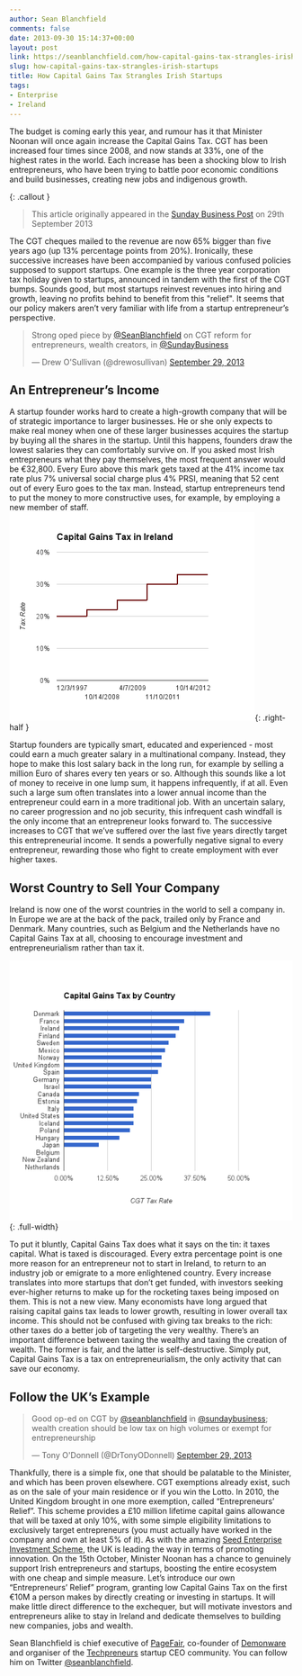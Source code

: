 ```yaml
---
author: Sean Blanchfield
comments: false
date: 2013-09-30 15:14:37+00:00
layout: post
link: https://seanblanchfield.com/how-capital-gains-tax-strangles-irish-startups/
slug: how-capital-gains-tax-strangles-irish-startups
title: How Capital Gains Tax Strangles Irish Startups
tags:
- Enterprise
- Ireland
---
```


The budget is coming early this year, and rumour has it that Minister Noonan will once again increase the Capital Gains Tax. CGT has been increased four times since 2008, and now stands at 33%, one of the highest rates in the world. Each increase has been a shocking blow to Irish entrepreneurs, who have been trying to battle poor economic conditions and build businesses, creating new jobs and indigenous growth.

<!-- more -->

{: .callout }
> This article originally appeared in the [Sunday Business Post](http://sbp.ie) on 29th September 2013

The CGT cheques mailed to the revenue are now 65% bigger than five years ago (up 13% percentage points from 20%). Ironically, these successive increases have been accompanied by various confused policies supposed to support startups. One example is the three year corporation tax holiday given to startups, announced in tandem with the first of the CGT bumps. Sounds good, but most startups reinvest revenues into hiring and growth, leaving no profits behind to benefit from this "relief". It seems that our policy makers aren’t very familiar with life from a startup entrepreneur’s perspective.

> Strong oped piece by [@SeanBlanchfield](https://twitter.com/seanblanchfield) on CGT reform for entrepreneurs, wealth creators, in [@SundayBusiness](https://twitter.com/sundaybusiness)
> 
> — Drew O'Sullivan (@drewosullivan) [September 29, 2013](https://twitter.com/drewosullivan/statuses/384402787020193792)

## An Entrepreneur’s Income

A startup founder works hard to create a high-growth company that will be of strategic importance to larger businesses. He or she only expects to make real money when one of these larger businesses acquires the startup by buying all the shares in the startup. Until this happens, founders draw the lowest salaries they can comfortably survive on. If you asked most Irish entrepreneurs what they pay themselves, the most frequent answer would be €32,800. Every Euro above this mark gets taxed at the 41% income tax rate plus 7% universal social charge plus 4% PRSI, meaning that 52 cent out of every Euro goes to the tax man. Instead, startup entrepreneurs tend to put the money to more constructive uses, for example, by employing a new member of staff. 
![](/images/2013/09/chart_2-1.png){: .right-half }

Startup founders are typically smart, educated and experienced - most could earn a much greater salary in a multinational company. Instead, they hope to make this lost salary back in the long run, for example by selling a million Euro of shares every ten years or so. Although this sounds like a lot of money to receive in one lump sum, it happens infrequently, if at all. Even such a large sum often translates into a lower annual income than the entrepreneur could earn in a more traditional job. With an uncertain salary, no career progression and no job security, this infrequent cash windfall is the only income that an entrepreneur looks forward to. The successive increases to CGT that we’ve suffered over the last five years directly target this entrepreneurial income. It sends a powerfully negative signal to every entrepreneur, rewarding those who fight to create employment with ever higher taxes. 


## Worst Country to Sell Your Company

Ireland is now one of the worst countries in the world to sell a company in. In Europe we are at the back of the pack, trailed only by France and Denmark. Many countries, such as Belgium and the Netherlands have no Capital Gains Tax at all, choosing to encourage investment and entrepreneurialism rather than tax it.

![](/images/2013/09/chart_1.png){: .full-width}

To put it bluntly, Capital Gains Tax does what it says on the tin: it taxes capital. What is taxed is discouraged. Every extra percentage point is one more reason for an entrepreneur not to start in Ireland, to return to an industry job or emigrate to a more enlightened country. Every increase translates into more startups that don’t get funded, with investors seeking ever-higher returns to make up for the rocketing taxes being imposed on them. This is not a new view. Many economists have long argued that raising capital gains tax leads to lower growth, resulting in lower overall tax income. This should not be confused with giving tax breaks to the rich: other taxes do a better job of targeting the very wealthy. There’s an important difference between taxing the wealthy and taxing the creation of wealth. The former is fair, and the latter is self-destructive. Simply put, Capital Gains Tax is a tax on entrepreneurialism, the only activity that can save our economy.

## Follow the UK’s Example

> Good op-ed on CGT by [@seanblanchfield](https://twitter.com/seanblanchfield) in [@sundaybusiness](https://twitter.com/sundaybusiness); wealth creation should be low tax on high volumes or exempt for entrepreneurship
> 
> — Tony O'Donnell (@DrTonyODonnell) [September 29, 2013](https://twitter.com/DrTonyODonnell/statuses/384262918503927808)

Thankfully, there is a simple fix, one that should be palatable to the Minister, and which has been proven elsewhere. CGT exemptions already exist, such as on the sale of your main residence or if you win the Lotto. In 2010, the United Kingdom brought in one more exemption, called “Entrepreneurs’ Relief”. This scheme provides a £10 million lifetime capital gains allowance that will be taxed at only 10%, with some simple eligibility limitations to exclusively target entrepreneurs (you must actually have worked in the company and own at least 5% of it). As with the amazing [Seed Enterprise Investment Scheme](http://www.seis.co.uk/), the UK is leading the way in terms of promoting innovation. On the 15th October, Minister Noonan has a chance to genuinely support Irish entrepreneurs and startups, boosting the entire ecosystem with one cheap and simple measure. Let’s introduce our own “Entrepreneurs’ Relief” program, granting low Capital Gains Tax on the first €10M a person makes by directly creating or investing in startups. It will make little direct difference to the exchequer, but will motivate investors and entrepreneurs alike to stay in Ireland and dedicate themselves to building new companies, jobs and wealth. 

Sean Blanchfield is chief executive of [PageFair](http://pagefair.com), co-founder of [Demonware](http://demonware.net) and organiser of the [Techpreneurs](http://techpreneurs.org) startup CEO community. You can follow him on Twitter [@seanblanchfield](http://twitter.com/seanblanchfield).
